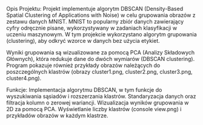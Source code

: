 Opis Projektu:
Projekt implementuje algorytm DBSCAN (Density-Based Spatial Clustering of Applications with Noise) w celu grupowania obrazów z zestawu danych MNIST. MNIST to popularny zbiór danych zawierający cyfry odręcznie pisane, wykorzystywany w zadaniach klasyfikacji w uczeniu maszynowym. W tym projekcie wykorzystano algorytm grupowania (clustering), aby odkryć wzorce w danych bez użycia etykiet.

Wyniki grupowania są wizualizowane za pomocą PCA (Analizy Składowych Głównych), która redukuje dane do dwóch wymiarów (DBSCAN clustering). Program pokazuje również przykłady obrazów należących do poszczególnych klastrów (obrazy cluster1.png, cluster2.png, cluster3.png, cluster4.png).

Funkcje:
Implementacja  algorytmu DBSCAN, w tym funkcje do wyszukiwania sąsiadów i rozszerzania klastrów.
Standaryzacja danych oraz filtracja kolumn o zerowej wariancji.
Wizualizacja wyników grupowania w 2D za pomocą PCA.
Wyświetlanie liczby klastrów (console view.png) i przykładów obrazów w każdym klastrze.
